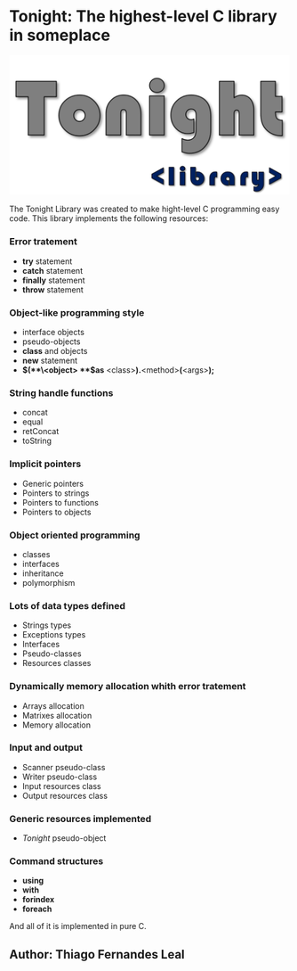 # Tonight: The highest-level C library in someplace
 ![alt tag](/Images/Logo.png)

The Tonight Library was created to make hight-level C programming easy code.
This library implements the following resources:

 ### Error tratement
  
  * **try** statement
  * **catch** statement
  * **finally** statement
  * **throw** statement
 
 ### Object-like programming style
  
  * interface objects
  * pseudo-objects
  * **class** and objects
  * **new** statement
  * **$(**\<object> **$as** \<class>**).**\<method>**(**\<args>**);**
 
 ### String handle functions
  
  * concat
  * equal
  * retConcat
  * toString
 
 ### Implicit pointers
 
  * Generic pointers
  * Pointers to strings
  * Pointers to functions
  * Pointers to objects
 
 ### Object oriented programming
  
  * classes
  * interfaces
  * inheritance
  * polymorphism
 
 ### Lots of data types defined
  
  * Strings types
  * Exceptions types
  * Interfaces
  * Pseudo-classes
  * Resources classes
  
 ### Dynamically memory allocation whith error tratement
  
  * Arrays allocation
  * Matrixes allocation
  * Memory allocation
 
 ### Input and output
  
  * Scanner pseudo-class
  * Writer pseudo-class
  * Input resources class
  * Output resources class
  
 ### Generic resources implemented
  
  * *Tonight* pseudo-object

### Command structures

  * **using**
  * **with**
  * **forindex**
  * **foreach**

And all of it is implemented in pure C.

 ## Author: Thiago Fernandes Leal
